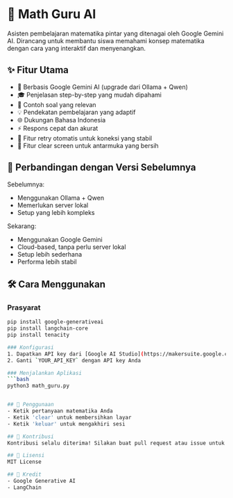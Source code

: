 # 🎯 Math Guru AI

Asisten pembelajaran matematika pintar yang ditenagai oleh Google Gemini AI. Dirancang untuk membantu siswa memahami konsep matematika dengan cara yang interaktif dan menyenangkan.

## ✨ Fitur Utama
- 🤖 Berbasis Google Gemini AI (upgrade dari Ollama + Qwen)
- 🎓 Penjelasan step-by-step yang mudah dipahami
- 📝 Contoh soal yang relevan
- 💡 Pendekatan pembelajaran yang adaptif
- 🌐 Dukungan Bahasa Indonesia
- ⚡ Respons cepat dan akurat
- 🔄 Fitur retry otomatis untuk koneksi yang stabil
- 🧹 Fitur clear screen untuk antarmuka yang bersih

## 🚀 Perbandingan dengan Versi Sebelumnya
Sebelumnya:
- Menggunakan Ollama + Qwen
- Memerlukan server lokal
- Setup yang lebih kompleks

Sekarang:
- Menggunakan Google Gemini
- Cloud-based, tanpa perlu server lokal
- Setup lebih sederhana
- Performa lebih stabil

## 🛠️ Cara Menggunakan

### Prasyarat
```bash
pip install google-generativeai
pip install langchain-core
pip install tenacity

### Konfigurasi
1. Dapatkan API key dari [Google AI Studio](https://makersuite.google.com/app/apikey)
2. Ganti `YOUR_API_KEY` dengan API key Anda

### Menjalankan Aplikasi
```bash
python3 math_guru.py


## 📖 Penggunaan
- Ketik pertanyaan matematika Anda
- Ketik 'clear' untuk membersihkan layar
- Ketik 'keluar' untuk mengakhiri sesi

## 🤝 Kontribusi
Kontribusi selalu diterima! Silakan buat pull request atau issue untuk perbaikan dan saran.

## 📝 Lisensi
MIT License

## 🙏 Kredit
- Google Generative AI
- LangChain
```
